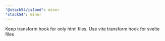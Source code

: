 ```yaml
---
"@stack54/island": minor
"stack54": minor
---
```


Keep transform hook for only html files. Use vite transform hook for svelte files
